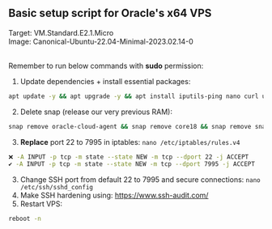 ## Basic setup script for Oracle's x64 VPS
Target: VM.Standard.E2.1.Micro
<br>
Image: Canonical-Ubuntu-22.04-Minimal-2023.02.14-0
<br>
<br>

Remember to run below commands with **sudo** permission:

1. Update dependencies + install essential packages:
```sh
apt update -y && apt upgrade -y && apt install iputils-ping nano curl unzip -y && apt remove ufw
```
2. Delete snap (release our very previous RAM):
```sh
snap remove oracle-cloud-agent && snap remove core18 && snap remove snapd
```
3. **Replace** port 22 to 7995 in iptables: `nano /etc/iptables/rules.v4`
```sh
❌ -A INPUT -p tcp -m state --state NEW -m tcp --dport 22 -j ACCEPT
✔️ -A INPUT -p tcp -m state --state NEW -m tcp --dport 7995 -j ACCEPT
```

3. Change SSH port from default 22 to 7995 and secure connections: `nano /etc/ssh/sshd_config`
4. Make SSH hardening using: https://www.ssh-audit.com/
5. Restart VPS:
```sh
reboot -n
```
